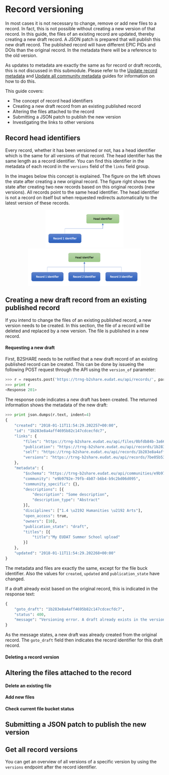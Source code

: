# Record versioning
In most cases it is not necessary to change, remove or add new files to a record. In fact, this is not possible without creating a new version of that record. In this guide, the files of an existing record are updated, thereby creating a new draft record. A JSON patch is prepared that will publish this new draft record. The published record will have different EPIC PIDs and DOIs than the original record. In the metadata there will be a reference to the old version.

As updates to metadata are exactly the same as for record or draft records, this is not discussed in this submodule. Please refer to the [Update record metadata](06_Update_record_metadata.md) and [Update all community metadata](07_Update_all_community_metadata.md) guides for information on how to do this.

This guide covers:
- The concept of record head identifiers
- Creating a new draft record from an existing published record
- Altering the files attached to the record
- Submitting a JSON patch to publish the new version
- Investigating the links to other versions

## Record head identifiers
Every record, whether it has been versioned or not, has a head identifier which is the same for all versions of that record. The head identifier has the same length as a record identifier. You can find this identifier in the metadata of each record in the `versions` field of the `links` field group.

In the images below this concept is explained. The figure on the left shows the state after creating a new original record. The figure right shows the state after creating two new records based on this original records (new versions). All records point to the same head identifier. The head identifier is not a record on itself but when requested redirects automatically to the latest version of these records.

<div align="center">
<img src="img/B2SHARE-head-identifiers-1.png" width="250px" alt="Head identifier single record" text="B2SHARE head identifiers">
<img src="img/B2SHARE-head-identifiers-3.png" width="358px" alt="Head identifier three versioned record" text="B2SHARE head identifiers">
</div>

## Creating a new draft record from an existing published record
If you intend to change the files of an existing published record, a new version needs to be created. In this section, the file of a record will be deleted and replaced by a new version. The file is published in a new record.

#### Requesting a new draft
First, B2SHARE needs to be notified that a new draft record of an existing published record can be created. This can be done by issueing the following POST request through the API using the `version_of` parameter:

```python
>>> r = requests.post('https://trng-b2share.eudat.eu/api/records/', params={'version_of': 'a766efd2e5d543968fff9dd7bf3783c5'})
>>> print r
<Response 201>
```

The response code indicates a new draft has been created. The returned information shows the metadata of the new draft:

```python
>>> print json.dumps(r.text, indent=4)
{
    "created": "2018-01-11T11:54:29.202257+00:00",
    "id": "1b283e8a4aff4695b82c147cdcecfdc7",
    "links": {
        "files": "https://trng-b2share.eudat.eu/api/files/0bfdb84b-3a66-4122-822f-df258b2a9aab",
        "publication": "https://trng-b2share.eudat.eu/api/records/1b283e8a4aff4695b82c147cdcecfdc7",
        "self": "https://trng-b2share.eudat.eu/api/records/1b283e8a4aff4695b82c147cdcecfdc7/draft",
        "versions": "https://trng-b2share.eudat.eu/api/records/7be05b53b34145b59c9ab1bca5b7aee2/versions"
    },
    "metadata": {
        "$schema": "https://trng-b2share.eudat.eu/api/communities/e9b9792e-79fb-4b07-b6b4-b9c2bd06d095/schemas/0#/draft_json_schema",
        "community": "e9b9792e-79fb-4b07-b6b4-b9c2bd06d095",
        "community_specific": {},
        "descriptions": [{
            "description": "Some description",
            "description_type": "Abstract"
        }],
        "disciplines": ["1.4 \u2192 Humanities \u2192 Arts"],
        "open_access": true,
        "owners": [10],
        "publication_state": "draft",
        "titles": [{
            "title":"My EUDAT Summer School upload"
        }]
    },
    "updated": "2018-01-11T11:54:29.202268+00:00"
}
```

The metadata and files are exactly the same, except for the file buck identifier. Also the values for `created`, `updated` and `publication_state` have changed.

If a draft already exist based on the original record, this is indicated in the response text:

```python
{
    "goto_draft": "1b283e8a4aff4695b82c147cdcecfdc7",
    "status": 400,
    "message": "Versioning error. A draft already exists in the version chain designated by the specified `version_of` parameter."
}
```

As the message states, a new draft was already created from the original record. The `goto_draft` field then indicates the record identifier for this draft record.

#### Deleting a record version



## Altering the files attached to the record

#### Delete an existing file

#### Add new files

#### Check current file bucket status

## Submitting a JSON patch to publish the new version

## Get all record versions
You can get an overview of all versions of a specific version by using the `versions` endpoint after the record identifier.